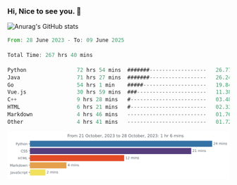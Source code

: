 ### Hi, Nice to see you. 👋

<!--
**EtherFin/EtherFin** is a ✨ _special_ ✨ repository because its `README.md` (this file) appears on your GitHub profile.

Here are some ideas to get you started:

- 🔭 I’m currently working on ...
- 🌱 I’m currently learning ...
- 👯 I’m looking to collaborate on ...
- 🤔 I’m looking for help with ...
- 💬 Ask me about ...
- 📫 How to reach me: ...
- 😄 Pronouns: ...
- ⚡ Fun fact: ...
-->


![Anurag's GitHub stats](https://github-readme-stats.vercel.app/api?username=EtherFin&bg_color=30,e96443,e97f43,e99943,e9b443,e9ce43,e9e843,d3e943,bee943,a9e943,94e943&title_color=fff&text_color=000&show_icons=true&icon_color=000)


<!--START_SECTION:waka-->

```rust
From: 28 June 2023 - To: 09 June 2025

Total Time: 267 hrs 40 mins

Python                72 hrs 54 mins  #######------------------   26.77 %
Java                  71 hrs 27 mins  #######------------------   26.24 %
Go                    54 hrs 1 min    #####--------------------   19.84 %
Vue.js                30 hrs 59 mins  ###----------------------   11.38 %
C++                   9 hrs 28 mins   #------------------------   03.48 %
HTML                  6 hrs 21 mins   #------------------------   02.33 %
Markdown              4 hrs 46 mins   -------------------------   01.76 %
Other                 4 hrs 41 mins   -------------------------   01.72 %
```

<!--END_SECTION:waka-->

<img
  src="https://github.com/EtherFin/EtherFin/blob/master/images/stat.svg"
  alt="Work Dashboard"
/>

